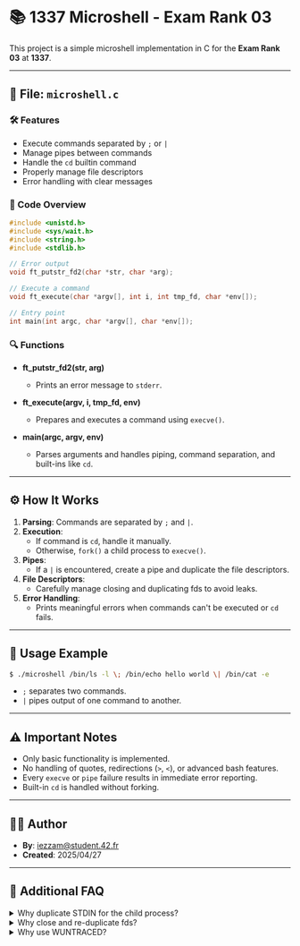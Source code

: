 # 📚 1337 Microshell - Exam Rank 03

This project is a simple microshell implementation in C for the **Exam Rank 03** at **1337**.

---

## 📂 File: `microshell.c`

### 🛠️ Features

- Execute commands separated by `;` or `|`
- Manage pipes between commands
- Handle the `cd` builtin command
- Properly manage file descriptors
- Error handling with clear messages


### 📜 Code Overview

```c
#include <unistd.h>
#include <sys/wait.h>
#include <string.h>
#include <stdlib.h>

// Error output
void ft_putstr_fd2(char *str, char *arg);

// Execute a command
void ft_execute(char *argv[], int i, int tmp_fd, char *env[]);

// Entry point
int main(int argc, char *argv[], char *env[]);
```

### 🔍 Functions

- **ft_putstr_fd2(str, arg)**
  - Prints an error message to `stderr`.

- **ft_execute(argv, i, tmp_fd, env)**
  - Prepares and executes a command using `execve()`.

- **main(argc, argv, env)**
  - Parses arguments and handles piping, command separation, and built-ins like `cd`.


---

## ⚙️ How It Works

1. **Parsing**: Commands are separated by `;` and `|`.
2. **Execution**:
   - If command is `cd`, handle it manually.
   - Otherwise, `fork()` a child process to `execve()`.
3. **Pipes**:
   - If a `|` is encountered, create a pipe and duplicate the file descriptors.
4. **File Descriptors**:
   - Carefully manage closing and duplicating fds to avoid leaks.
5. **Error Handling**:
   - Prints meaningful errors when commands can't be executed or `cd` fails.


---

## 🚀 Usage Example

```bash
$ ./microshell /bin/ls -l \; /bin/echo hello world \| /bin/cat -e
```

- `;` separates two commands.
- `|` pipes output of one command to another.

---

## ⚠️ Important Notes

- Only basic functionality is implemented.
- No handling of quotes, redirections (`>`, `<`), or advanced bash features.
- Every `execve` or `pipe` failure results in immediate error reporting.
- Built-in `cd` is handled without forking.

---

## 👨‍💻 Author

- **By**: [iezzam@student.42.fr](https://profile.intra.42.fr/users/iezzam)
- **Created**: 2025/04/27

---

## 📌 Additional FAQ

<details>
<summary>Why duplicate STDIN for the child process?</summary>

Because the parent must continue reading correctly after the child process. Duplication ensures safe separation of input sources.

</details>

<details>
<summary>Why close and re-duplicate fds?</summary>

To avoid descriptor leaks and to reset the STDIN back to its original source after a child finishes.

</details>

<details>
<summary>Why use WUNTRACED?</summary>

Allows the parent to detect stopped child processes as well as terminated ones, ensuring full control.

</details>

